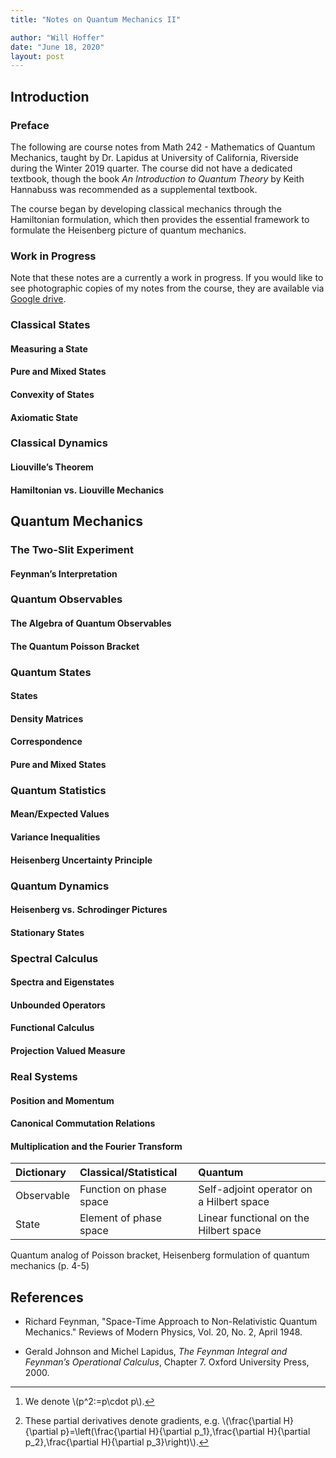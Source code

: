 ```yaml
---
title: "Notes on Quantum Mechanics II"

author: "Will Hoffer"
date: "June 18, 2020"
layout: post
---
```


<script src="{{ site.url }}{{ site.baseurl }}/knitr_files/2020-02-29-quantum-mechanics_files/header-attrs-2.1/header-attrs.js"></script>
<script src="../_drafts/{{ site.url }}{{ site.baseurl }}/knitr_files/2020-02-29-quantum-mechanics_files/header-attrs-2.1/header-attrs.js"></script>

<section class="main-content">
<script src="../_drafts/{{ site.url }}{{ site.baseurl }}/knitr_files/2020-02-29-quantum-mechanics_files/header-attrs-2.1/header-attrs.js"></script>
<div id="introduction" class="section level1">
<h1>Introduction</h1>
<div id="preface" class="section level3 unnumbered">
<h3 class="unnumbered">Preface</h3>
<p>The following are course notes from Math 242 - Mathematics of Quantum Mechanics, taught by Dr. Lapidus at University of California, Riverside during the Winter 2019 quarter. The course did not have a dedicated textbook, though the book <em>An Introduction to Quantum Theory</em> by Keith Hannabuss was recommended as a supplemental textbook.</p>
<p>The course began by developing classical mechanics through the Hamiltonian formulation, which then provides the essential framework to formulate the Heisenberg picture of quantum mechanics.</p>
</div>
<div id="work-in-progress" class="section level3">
<h3>Work in Progress</h3>
<p>Note that these notes are a currently a work in progress. If you would like to see photographic copies of my notes from the course, they are available via <a href="https://drive.google.com/a/ucr.edu/file/d/1BeuZUcFhi0ZFFucY6-AuIPmEnJ_Jmnjk/view?usp=drivesdk">Google drive</a>.</p>
</div>
</div>
<div id="classical-states" class="section level3">
<h3>Classical States</h3>
<div id="measuring-a-state" class="section level4">
<h4>Measuring a State</h4>
</div>
<div id="pure-and-mixed-states" class="section level4">
<h4>Pure and Mixed States</h4>
</div>
<div id="convexity-of-states" class="section level4">
<h4>Convexity of States</h4>
</div>
<div id="axiomatic-state" class="section level4">
<h4>Axiomatic State</h4>
</div>
</div>
<div id="classical-dynamics" class="section level3">
<h3>Classical Dynamics</h3>
<div id="liouvilles-theorem" class="section level4">
<h4>Liouville’s Theorem</h4>
</div>
<div id="hamiltonian-vs.-liouville-mechanics" class="section level4">
<h4>Hamiltonian vs. Liouville Mechanics</h4>
</div>
</div>
</div>
<div id="quantum-mechanics" class="section level1">
<h1>Quantum Mechanics</h1>
<div id="the-two-slit-experiment" class="section level3">
<h3>The Two-Slit Experiment</h3>
<div id="feynmans-interpretation" class="section level4">
<h4>Feynman’s Interpretation</h4>
</div>
</div>
<div id="quantum-observables" class="section level3">
<h3>Quantum Observables</h3>
<div id="the-algebra-of-quantum-observables" class="section level4">
<h4>The Algebra of Quantum Observables</h4>
</div>
<div id="the-quantum-poisson-bracket" class="section level4">
<h4>The Quantum Poisson Bracket</h4>
</div>
</div>
<div id="quantum-states" class="section level3">
<h3>Quantum States</h3>
<div id="states" class="section level4">
<h4>States</h4>
</div>
<div id="density-matrices" class="section level4">
<h4>Density Matrices</h4>
</div>
<div id="correspondence" class="section level4">
<h4>Correspondence</h4>
</div>
<div id="pure-and-mixed-states-1" class="section level4">
<h4>Pure and Mixed States</h4>
</div>
</div>
<div id="quantum-statistics" class="section level3">
<h3>Quantum Statistics</h3>
<div id="meanexpected-values" class="section level4">
<h4>Mean/Expected Values</h4>
</div>
<div id="variance-inequalities" class="section level4">
<h4>Variance Inequalities</h4>
</div>
<div id="heisenberg-uncertainty-principle" class="section level4">
<h4>Heisenberg Uncertainty Principle</h4>
</div>
</div>
<div id="quantum-dynamics" class="section level3">
<h3>Quantum Dynamics</h3>
<div id="heisenberg-vs.-schrodinger-pictures" class="section level4">
<h4>Heisenberg vs. Schrodinger Pictures</h4>
</div>
<div id="stationary-states" class="section level4">
<h4>Stationary States</h4>
</div>
</div>
<div id="spectral-calculus" class="section level3">
<h3>Spectral Calculus</h3>
<div id="spectra-and-eigenstates" class="section level4">
<h4>Spectra and Eigenstates</h4>
</div>
<div id="unbounded-operators" class="section level4">
<h4>Unbounded Operators</h4>
</div>
<div id="functional-calculus" class="section level4">
<h4>Functional Calculus</h4>
</div>
<div id="projection-valued-measure" class="section level4">
<h4>Projection Valued Measure</h4>
</div>
</div>
<div id="real-systems" class="section level3">
<h3>Real Systems</h3>
<div id="position-and-momentum" class="section level4">
<h4>Position and Momentum</h4>
</div>
<div id="canonical-commutation-relations" class="section level4">
<h4>Canonical Commutation Relations</h4>
</div>
<div id="multiplication-and-the-fourier-transform" class="section level4">
<h4>Multiplication and the Fourier Transform</h4>
<table>
<thead>
<tr class="header">
<th align="left">Dictionary</th>
<th align="left">Classical/Statistical</th>
<th align="left">Quantum</th>
</tr>
</thead>
<tbody>
<tr class="odd">
<td align="left">Observable</td>
<td align="left">Function on phase space</td>
<td align="left">Self-adjoint operator on a Hilbert space</td>
</tr>
<tr class="even">
<td align="left">State</td>
<td align="left">Element of phase space</td>
<td align="left">Linear functional on the Hilbert space</td>
</tr>
</tbody>
</table>
<p>Quantum analog of Poisson bracket, Heisenberg formulation of quantum mechanics (p. 4-5)</p>
</div>
</div>
</div>
<div id="references" class="section level1">
<h1>References</h1>
<ul>
<li><p>Richard Feynman, "Space-Time Approach to Non-Relativistic Quantum Mechanics." Reviews of Modern Physics, Vol. 20, No. 2, April 1948.</p></li>
<li><p>Gerald Johnson and Michel Lapidus, <em>The Feynman Integral and Feynman’s Operational Calculus</em>, Chapter 7. Oxford University Press, 2000.</p></li>
</ul>
</div>
<div class="footnotes">
<hr />
<ol>
<li id="fn1"><p>We denote <span class="math inline">\(p^2:=p\cdot p\)</span>.<a href="#fnref1" class="footnote-back">↩︎</a></p></li>
<li id="fn2"><p>These partial derivatives denote gradients, e.g. <span class="math inline">\(\frac{\partial H}{\partial p}=\left(\frac{\partial H}{\partial p_1},\frac{\partial H}{\partial p_2},\frac{\partial H}{\partial p_3}\right)\)</span>.<a href="#fnref2" class="footnote-back">↩︎</a></p></li>
</ol>
</div>
</section>
